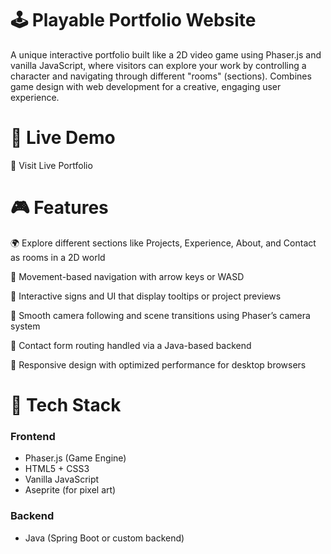 # 🕹️ Playable Portfolio Website

A unique interactive portfolio built like a 2D video game using Phaser.js and vanilla JavaScript, where visitors can explore your work by controlling a character and navigating through different "rooms" (sections). Combines game design with web development for a creative, engaging user experience.

# 🚀 Live Demo

🔗 Visit Live Portfolio

# 🎮 Features

🌍 Explore different sections like Projects, Experience, About, and Contact as rooms in a 2D world

🧭 Movement-based navigation with arrow keys or WASD

💬 Interactive signs and UI that display tooltips or project previews

🎥 Smooth camera following and scene transitions using Phaser’s camera system

🔄 Contact form routing handled via a Java-based backend

📱 Responsive design with optimized performance for desktop browsers

# 🧰 Tech Stack

### Frontend
- Phaser.js (Game Engine)
- HTML5 + CSS3	
- Vanilla JavaScript	
- Aseprite (for pixel art)

### Backend
- Java (Spring Boot or custom backend)
